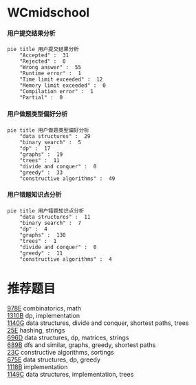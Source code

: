 # WCmidschool

<!-- tabs:start -->



#### **用户提交结果分析**

```mermaid
pie title 用户提交结果分析
    "Accepted" :  31
    "Rejected" :  0
    "Wrong answer" :  55
    "Runtime error" :  1
    "Time limit exceeded" :  12
    "Memory limit exceeded" :  0
    "Compilation error" :  1
    "Partial" :  0
```

#### **用户做题类型偏好分析**

```mermaid
pie title 用户做题类型偏好分析
    "data structures" :  29
    "binary search" :  5
    "dp" :  17
    "graphs" :  19
    "trees" :  11
    "divide and conquer" :  0
    "greedy" :  33
    "constructive algorithms" :  49
```
#### **用户错题知识点分析**

```mermaid
pie title 用户错题知识点分析
    "data structures" :  11
    "binary search" :  7
    "dp" :  4
    "graphs" :  130
    "trees" :  1
    "divide and conquer" :  0
    "greedy" :  11
    "constructive algorithms" :  4
```



<!-- tabs:end -->
# 推荐题目
[978E](https://codeforces.com/contest/978/problem/E)		combinatorics,
                        math		  
[1310B](https://codeforces.com/contest/1310/problem/B)		dp,
                        implementation		  
[1140G](https://codeforces.com/contest/1140/problem/G)		data structures,
                        divide and conquer,
                        shortest paths,
                        trees		  
[25E](https://codeforces.com/contest/25/problem/E)		hashing,
                        strings		  
[696D](https://codeforces.com/contest/696/problem/D)		data structures,
                        dp,
                        matrices,
                        strings		  
[689B](https://codeforces.com/contest/689/problem/B)		dfs and similar,
                        graphs,
                        greedy,
                        shortest paths		  
[23C](https://codeforces.com/contest/23/problem/C)		constructive algorithms,
                        sortings		  
[675E](https://codeforces.com/contest/675/problem/E)		data structures,
                        dp,
                        greedy		  
[1118B](https://codeforces.com/contest/1118/problem/B)		implementation		  
[1149C](https://codeforces.com/contest/1149/problem/C)		data structures,
                        implementation,
                        trees		  
